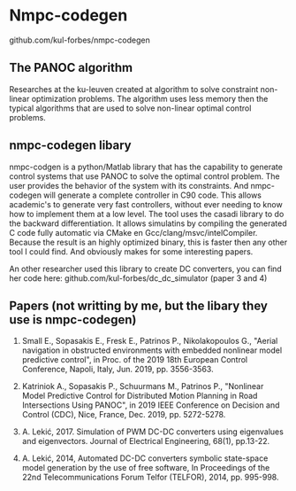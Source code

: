 # Nmpc-codegen 

github.com/kul-forbes/nmpc-codegen

## The PANOC algorithm
Researches at the ku-leuven created at algorithm to solve constraint non-linear optimization problems. The algorithm uses less memory then the typical algorithms that are used to solve non-linear optimal control problems. 

## nmpc-codegen libary
nmpc-codgen is a python/Matlab library that has the capability to generate control systems that use PANOC to solve the optimal control problem. The user provides the behavior of the system with its constraints. And nmpc-codegen will generate a complete controller in C90 code. This allows academic's to generate very fast controllers, without ever needing to know how to implement them at a low level. The tool uses the casadi library to do the backward differentiation. It allows simulatins by compiling the generated C code fully automatic via CMake en Gcc/clang/msvc/intelCompiler. Because the result is an highly optimized binary, this is faster then any other tool I could find. And obviously makes for some interesting papers.

An other researcher used this library to create DC converters, you can find her code here: github.com/kul-forbes/dc_dc_simulator (paper 3 and 4)

## Papers (not writting by me, but the libary they use is nmpc-codegen)
1) Small E., Sopasakis E., Fresk E., Patrinos P., Nikolakopoulos G., "Aerial navigation in obstructed environments with embedded nonlinear model predictive control", in Proc. of the 2019 18th European Control Conference, Napoli, Italy, Jun. 2019, pp. 3556-3563. 

2) Katriniok A., Sopasakis P., Schuurmans M., Patrinos P., "Nonlinear Model Predictive Control for Distributed Motion Planning in Road Intersections Using PANOC", in 2019 IEEE Conference on Decision and Control (CDC), Nice, France, Dec. 2019, pp. 5272-5278.

3) A. Lekić, 2017. Simulation of PWM DC-DC converters using eigenvalues and eigenvectors. Journal of Electrical Engineering, 68(1), pp.13-22.

4) A. Lekić, 2014, Automated DC-DC converters symbolic state-space model generation by the use of free software, In Proceedings of the 22nd Telecommunications Forum Telfor (TELFOR), 2014, pp. 995-998.
